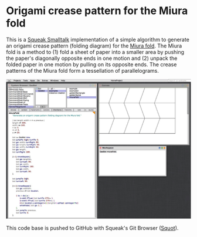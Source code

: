 # Origami crease pattern for the Miura fold

This is a [Squeak Smalltalk](https://squeak.org/) implementation of a simple algorithm to generate an origami crease pattern (folding diagram) for the [Miura fold](https://en.wikipedia.org/wiki/Miura_fold). The Miura fold is a method to (1) fold a sheet of paper into a smaller area by pushing the paper's diagonally opposite ends in one motion and (2) unpack the folded paper in one motion by pulling on its opposite ends. The crease patterns of the Miura fold form a tessellation of parallelograms.

<p align="center">
  <img src="images/miura-desktop.jpg" width="600" />
</p>

This code base is pushed to GitHub with Squeak's Git Browser ([Squot](https://github.com/hpi-swa/Squot)). 

